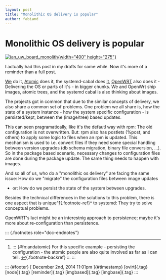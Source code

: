 ```yaml
---
layout: post
title: "Monolithic OS delivery is popular"
author: fabiand
---
```



Monolithic OS delivery is popular
=================================

[![ian\_uw\_board\_monolith](https://farm1.staticflickr.com/191/488149912_360d1967af_o.jpg){width="400"
height="275"}](https://www.flickr.com/photos/idallen/488149912 "ian_uw_board_monolith by Ian! D. Allen, on Flickr")

I actually had this post in my drafts for some while. Now it's more of a
reminder than a full post.

[We](http://www.ovirt.org/Node) do it,
[Atomic](http://www.projectatomic.io/) does it, the systemd-cabal does
[it](http://0pointer.net/blog/revisiting-how-we-put-together-linux-systems.html),
[OpenWRT](http://www.openwrt.org) also does it - Delivering the OS or
parts of it's - in bigger chunks. We and OpenWrt ship images, atomic
trees, and the systemd cabal is also thinking about images.

The projects got in common that due to the similar concepts of delivery,
we also share a common set of problems. One problem we all share is, how
the state of a system instance - how the system specific configuration -
is persisted/kept, between the (image/tree) based updates.

This can seen pragramatically, like it's the defautl way with rpm: The
old configuration is not overwritten. But: rpm also has postlets (%post,
and others) to apply some logic to files when an rpm is updated. This
mechanism is used to i.e. convert files if they need some special
handling between version upgrades (db schema migration, binary file
conversion, ...). So in the package based scenario, necessary changes to
configuration files are done during the package update. The same thing
needs to happen with images.

And so all of us, who do a "monolithic os delivery" are facing the same
issue: How do we "migrate" the configuration files between image updates
- or: How do we persist the state of the system between upgrades.

Besides the technical differences in the solutions to this problem,
there is one aspect that is unique^[1](#fn:andatomic){.footnote-ref}^ to
systemd: They try to solve conceptual problems.

OpenWRT's luci might be an interestnig approach to persistence; maybe
it's more about re-configuration than persistence.

::: {.footnotes role="doc-endnotes"}

------------------------------------------------------------------------

1.  ::: {#fn:andatomic}
    For this specific example - persisting the configuration - the
    atomic people are also quite involved as far as I can
    tell. [↩︎](#fnref:andatomic){.footnote-backref}
    :::
:::

::: {#footer}
[ December 2nd, 2014 11:01pm ]{#timestamp} [ovirt]{.tag} [node]{.tag}
[reminder]{.tag} [imgbased]{.tag} [imgbase]{.tag}
:::
